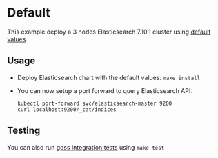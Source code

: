 # Default

This example deploy a 3 nodes Elasticsearch 7.10.1 cluster using
[default values][].


## Usage

* Deploy Elasticsearch chart with the default values: `make install`

* You can now setup a port forward to query Elasticsearch API:

  ```
  kubectl port-forward svc/elasticsearch-master 9200
  curl localhost:9200/_cat/indices
  ```


## Testing

You can also run [goss integration tests][] using `make test`


[goss integration tests]: https://github.com/elastic/helm-charts/tree/7.10/elasticsearch/examples/default/test/goss.yaml
[default values]: https://github.com/elastic/helm-charts/tree/7.10/elasticsearch/values.yaml
